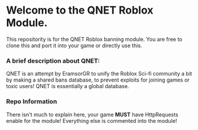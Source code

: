 # Welcome to the QNET Roblox Module.

This repositority is for the QNET Roblox banning module. You are free to clone this and port it into your game or directly use this. 

### A brief description about QNET:
QNET is an attempt by EramsorGR to unify the Roblox Sci-fi community a bit by making a shared bans database, to prevent exploits for joining games or toxic users! QNET is essentially a global database.

### Repo Information
There isn't much to explain here, your game **MUST** have HttpRequests enable for the module! Everything else is commented into the module!

